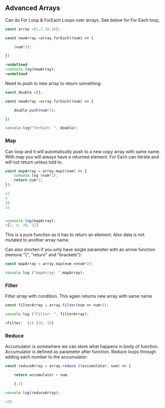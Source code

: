 ## Advanced Arrays ##

Can do For Loop & ForEach Loops over arrays.  See below for For Each loop, 
```javascript
const array =[1,2,10,16];

const newArray =array.forEach((num) => {

	(num*2);

})

<undefined
>console.log(newArray);
<undefined

```
Need to push to new array to return something: 

```javascript
const double =[];

const newArray =array.forEach((num) => {

	double.push(num*2);

})

console.log("forEach: ", double);
```

### Map ###

Can loop and it will automatically push to a new copy array with same name. With map you will always have a returned element. 
For Each can iterate and will not return unless told to. 
```javascript
const mapArray = array.map((num) => {
	console.log (num*2);
	return num*2;
});

<2
4
20
32


>console.log(mapArray);
<[2, 4, 20, 32]

```
This is a pure function as it has to return an element. Also data is not mutated to another array name. 

Can also shorten if you only have single parameter with an arrow function (remove "{", "return" and "brackets"):

```javascript
const mapArray = array.map(num =>num*2);

console.log ("mapArray: ",mapArray);

```

### Filter ###

Filter array with condition. This again returns new array with same name

```javascript
const filterArray = array.filter(num => num>5);

console.log ("Filter: ", filterArray);

<Filter:  (2) [10, 16]
```


### Reduce ###

Accumulator is somewhere we can store what happens in body of function. 
Accumulator is defined as parameter after function. 
Reduce loops through adding each number to the accumulator:  
```javascript
const reduceArray = array.reduce ((accumulator, num) => {

	return accumulator + num;

	},1)

console.log(reduceArray);

<29

```
